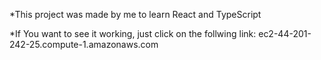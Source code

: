 *This project was made by me to learn React and TypeScript

*If You want to see it working, just click on the follwing link: ec2-44-201-242-25.compute-1.amazonaws.com
